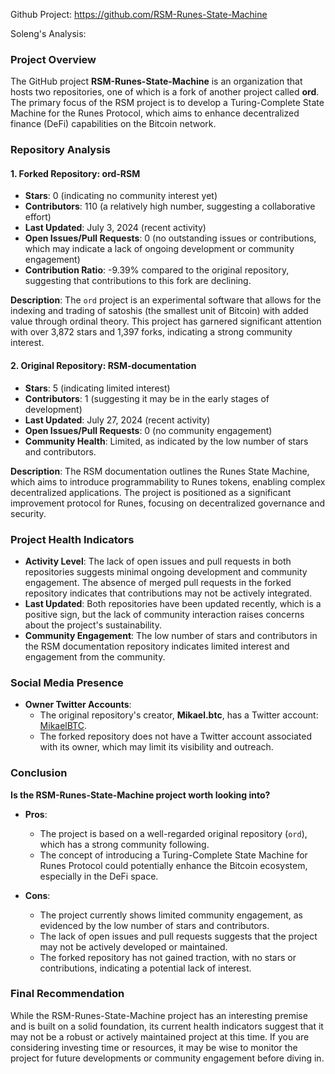 Github Project: https://github.com/RSM-Runes-State-Machine

Soleng's Analysis:

### Project Overview

The GitHub project **RSM-Runes-State-Machine** is an organization that hosts two repositories, one of which is a fork of another project called **ord**. The primary focus of the RSM project is to develop a Turing-Complete State Machine for the Runes Protocol, which aims to enhance decentralized finance (DeFi) capabilities on the Bitcoin network.

### Repository Analysis

#### 1. **Forked Repository: ord-RSM**
- **Stars**: 0 (indicating no community interest yet)
- **Contributors**: 110 (a relatively high number, suggesting a collaborative effort)
- **Last Updated**: July 3, 2024 (recent activity)
- **Open Issues/Pull Requests**: 0 (no outstanding issues or contributions, which may indicate a lack of ongoing development or community engagement)
- **Contribution Ratio**: -9.39% compared to the original repository, suggesting that contributions to this fork are declining.

**Description**: The `ord` project is an experimental software that allows for the indexing and trading of satoshis (the smallest unit of Bitcoin) with added value through ordinal theory. This project has garnered significant attention with over 3,872 stars and 1,397 forks, indicating a strong community interest.

#### 2. **Original Repository: RSM-documentation**
- **Stars**: 5 (indicating limited interest)
- **Contributors**: 1 (suggesting it may be in the early stages of development)
- **Last Updated**: July 27, 2024 (recent activity)
- **Open Issues/Pull Requests**: 0 (no community engagement)
- **Community Health**: Limited, as indicated by the low number of stars and contributors.

**Description**: The RSM documentation outlines the Runes State Machine, which aims to introduce programmability to Runes tokens, enabling complex decentralized applications. The project is positioned as a significant improvement protocol for Runes, focusing on decentralized governance and security.

### Project Health Indicators

- **Activity Level**: The lack of open issues and pull requests in both repositories suggests minimal ongoing development and community engagement. The absence of merged pull requests in the forked repository indicates that contributions may not be actively integrated.
- **Last Updated**: Both repositories have been updated recently, which is a positive sign, but the lack of community interaction raises concerns about the project's sustainability.
- **Community Engagement**: The low number of stars and contributors in the RSM documentation repository indicates limited interest and engagement from the community.

### Social Media Presence

- **Owner Twitter Accounts**: 
  - The original repository's creator, **Mikael.btc**, has a Twitter account: [MikaelBTC](https://x.com/MikaelBTC).
  - The forked repository does not have a Twitter account associated with its owner, which may limit its visibility and outreach.

### Conclusion

**Is the RSM-Runes-State-Machine project worth looking into?**

- **Pros**:
  - The project is based on a well-regarded original repository (`ord`), which has a strong community following.
  - The concept of introducing a Turing-Complete State Machine for Runes Protocol could potentially enhance the Bitcoin ecosystem, especially in the DeFi space.

- **Cons**:
  - The project currently shows limited community engagement, as evidenced by the low number of stars and contributors.
  - The lack of open issues and pull requests suggests that the project may not be actively developed or maintained.
  - The forked repository has not gained traction, with no stars or contributions, indicating a potential lack of interest.

### Final Recommendation

While the RSM-Runes-State-Machine project has an interesting premise and is built on a solid foundation, its current health indicators suggest that it may not be a robust or actively maintained project at this time. If you are considering investing time or resources, it may be wise to monitor the project for future developments or community engagement before diving in.